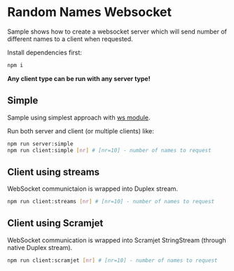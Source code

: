 # Random Names Websocket

Sample shows how to create a websocket server which will send number of different names to a client when requested.

Install dependencies first:

```bash
npm i
```

**Any client type can be run with any server type!**

## Simple

Sample using simplest approach with [ws module](https://www.npmjs.com/package/ws).

Run both server and client (or multiple clients) like:

```bash
npm run server:simple
npm run client:simple [nr] # [nr=10] - number of names to request
```

## Client using streams

WebSocket communictaion is wrapped into Duplex stream.

```bash
npm run client:streams [nr] # [nr=10] - number of names to request
```

## Client using Scramjet

WebSocket communication is wrapped into Scramjet StringStream (through native Duplex stream).

```bash
npm run client:scramjet [nr] # [nr=10] - number of names to request
```
